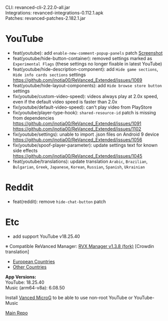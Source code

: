 CLI: revanced-cli-2.22.0-all.jar  
Integrations: revanced-integrations-0.112.1.apk  
Patches: revanced-patches-2.182.1.jar  

YouTube
==
- feat(youtube): add `enable-new-comment-popup-panels` patch [Screenshot](https://imgur.com/a/RSNOBlr)
- feat(youtube/hide-button-container): removed settings marked as `Experimental Flags` (these settings no longer fixable in latest YouTube)
- feat(youtube/hide-description-component): add `Hide game sections`, `Hide info cards sections` settings https://github.com/inotia00/ReVanced_Extended/issues/1069
- feat(youtube/hide-layout-components): add `Hide browse store button` settings
- fix(youtube/custom-video-speed): videos always play at 2.0x speed, even if the default video speed is faster than 2.0x
- fix(youtube/default-video-speed): can't play video from PlayStore
- fix(youtube/player-type-hook): `shared-resource-id` patch is missing from dependencies https://github.com/inotia00/ReVanced_Extended/issues/1091 https://github.com/inotia00/ReVanced_Extended/issues/1102 
- fix(youtube/settings): unable to import .json files on Android 9 device https://github.com/inotia00/ReVanced_Extended/issues/1056
- fix(youtube/spoof-player-parameter): update settings text for known side effects https://github.com/inotia00/ReVanced_Extended/issues/1045
- feat(youtube/translations): update translation
`Arabic`, `Brazilian`, `Bulgarian`, `Greek`, `Japanese`, `Korean`, `Russian`, `Spanish`, `Ukrainian`


Reddit
==
- feat(reddit): remove `hide-chat-button` patch


Etc
==
- add support YouTube v18.25.40


※ Compatible ReVanced Manager: [RVX Manager v1.3.8 (fork)](https://github.com/inotia00/revanced-manager/releases/tag/v1.3.8)
[Crowdin translation]
- [European Countries](https://crowdin.com/project/revancedextendedeu)
- [Other Countries](https://crowdin.com/project/revancedextended)
  
**App Versions:**  
YouTube: 18.25.40  
Music (arm64-v8a): 6.08.50  

Install [Vanced MicroG](https://github.com/inotia00/VancedMicroG/releases) to be able to use non-root YouTube or YouTube-Music  

[Main Repo](https://github.com/NoName-exe/revanced-extended)  
